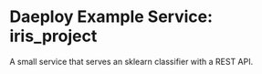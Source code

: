 # Daeploy Example Service: iris_project

A small service that serves an sklearn classifier with a REST API.
